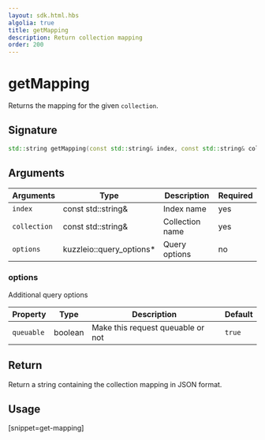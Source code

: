 ```yaml
---
layout: sdk.html.hbs
algolia: true
title: getMapping
description: Return collection mapping
order: 200
---
```


# getMapping

Returns the mapping for the given `collection`.

## Signature

```cpp
std::string getMapping(const std::string& index, const std::string& collection, kuzzleio::query_options *options=nullptr);
```

## Arguments

| Arguments    | Type    | Description | Required
|--------------|---------|-------------|----------
| ``index`` | const std::string& | Index name    | yes  |
| ``collection`` | const std::string& | Collection name    | yes  |
| ``options`` | kuzzleio::query_options* | Query options    | no  |

### **options**

Additional query options

| Property   | Type    | Description                       | Default |
| ---------- | ------- | --------------------------------- | ------- |
| `queuable` | boolean | Make this request queuable or not | `true`  |

## Return

Return a string containing the collection mapping in JSON format.

## Usage

[snippet=get-mapping]
